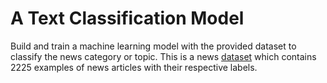 # A Text Classification Model

Build and train a machine learning model with the provided dataset to classify the news category or topic. This is a news [dataset](https://drive.google.com/file/d/1NgPM7_mFCDKnuqI9SamMCrkF1mE5AgAI/view?usp=sharing) which contains 2225 examples of news articles with their respective labels.
